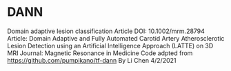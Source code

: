 # DANN
Domain adaptive lesion classification
Article DOI: 10.1002/mrm.28794
Article: Domain Adaptive and Fully Automated Carotid Artery Atherosclerotic Lesion Detection using an Artificial Intelligence Approach (LATTE) on 3D MRI
Journal: Magnetic Resonance in Medicine
Code adpted from https://github.com/pumpikano/tf-dann
By Li Chen
4/2/2021
